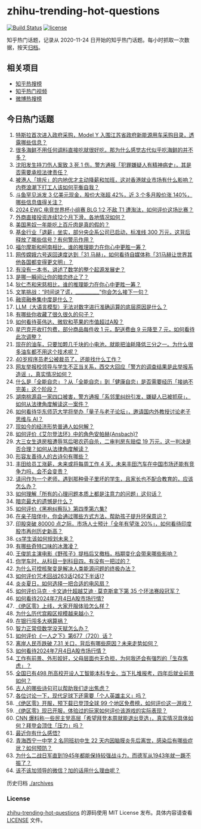# zhihu-trending-hot-questions

[![Build Status](https://github.com/justjavac/zhihu-trending-hot-questions/workflows/ci/badge.svg?branch=master)](https://github.com/justjavac/zhihu-trending-hot-questions/actions)
[![license](https://img.shields.io/github/license/justjavac/zhihu-trending-hot-questions)](https://github.com/justjavac/zhihu-trending-hot-questions/blob/master/LICENSE)

知乎热门话题，记录从 2020-11-24
日开始的知乎热门话题。每小时抓取一次数据，按天[归档](./archives)。

## 相关项目

- [知乎热搜榜](https://github.com/justjavac/zhihu-trending-top-search)
- [知乎热门视频](https://github.com/justjavac/zhihu-trending-hot-video)
- [微博热搜榜](https://github.com/justjavac/weibo-trending-hot-search)

## 今日热门话题

<!-- BEGIN -->
<!-- 最后更新时间 Fri Jul 05 2024 03:14:23 GMT+0800 (China Standard Time) -->

1. [特斯拉首次进入政府采购，Model Y 入围江苏省政府新能源用车采购目录，透露哪些信息？](https://www.zhihu.com/question/660696339)
1. [很多海鲜不用任何调料直接吃就很好吃，那为什么感觉古代似乎吃海鲜的并不多？](https://www.zhihu.com/question/659454780)
1. [沈阳发生持刀伤人案致 3 死 1 伤，警方通报「犯罪嫌疑人有精神病史」，其是否需要承担法律责任？](https://www.zhihu.com/question/660747446)
1. [被港人「排斥」的内地优才主动降薪和加班，这对香港就业市场有什么影响？内卷浪潮下打工人该如何平衡自我？](https://www.zhihu.com/question/660694126)
1. [斗鱼罕见派发 3 亿美元现金，股价大涨超 42%，近 3 个多月股价涨 140%，哪些信息值得关注？](https://www.zhihu.com/question/660696342)
1. [2024 EWC 电竞世界杯小组赛 BLG 1:2 不敌 T1 遭淘汰，如何评价这场比赛？](https://www.zhihu.com/question/660752634)
1. [外商直接投资连续12个月下滑，各地情况如何？](https://www.zhihu.com/question/660604810)
1. [美国黑奴一年能吃上百斤肉是真的假的？](https://www.zhihu.com/question/645178079)
1. [基金行业「退薪」坐实，部分央企系公司已启动，标准线 300 万元，这背后释放了哪些信号？有何警示作用？](https://www.zhihu.com/question/660710277)
1. [福尔摩斯和柯南相比，谁的推理能力在你心中更胜一筹？](https://www.zhihu.com/question/660712536)
1. [网传嫦娥六号返回速度达到「31 马赫」，如何看待自媒体称「31马赫让世界其他各国都变得更文明」？](https://www.zhihu.com/question/660444936)
1. [有没有一本书，讲述了数学的整个起源发展史？](https://www.zhihu.com/question/503239973)
1. [是哪一瞬间让你的暗恋终止了？](https://www.zhihu.com/question/495996171)
1. [狄仁杰和宋慈相比，谁的推理能力在你心中更胜一筹？](https://www.zhihu.com/question/660712482)
1. [文笔挑战：“时间说了谎，__________”你会怎么接下一句？](https://www.zhihu.com/question/656574130)
1. [融资融券集中度是什么？](https://www.zhihu.com/question/641788299)
1. [LLM（大语言模型）无法对数字进行准确运算的底层原因是什么？](https://www.zhihu.com/question/654932431)
1. [有哪些你收藏了很久很久的句子？](https://www.zhihu.com/question/654044499)
1. [如何看待英伟达、微软和苹果的市值超过A股？](https://www.zhihu.com/question/658293201)
1. [星巴克开收打包费，部分商品每件收 1 元，配送费由 9 元降至 7 元，如何看待此次调整？](https://www.zhihu.com/question/660690969)
1. [现在的油车，只要加颗几千块的小电池，就能把油耗降低三分之一。为什么很多油车都不用这个技术呢？](https://www.zhihu.com/question/652140838)
1. [40岁程序员老公被裁员了，还能找什么工作？](https://www.zhihu.com/question/629182594)
1. [网友举报校领导与学生不正当关系，西交大回应「警方的调查结果是此举报系造谣 」，真实情况如何？](https://www.zhihu.com/question/660639236)
1. [什么是「全能自恋」？从「全能自恋」到「健康自恋」是否需要经历「接纳不完美」这个阶段？](https://www.zhihu.com/question/660624635)
1. [湖南桃源县一家四口被害，警方通报「系邻里纠纷引发，嫌疑人已被抓获」，如何从法律角度解读这一案件？](https://www.zhihu.com/question/660687806)
1. [如何看待华东师范大学将举办「量子与老子论坛」，邀请国内外教授讨论老子思维与 AI？](https://www.zhihu.com/question/660658477)
1. [现如今的经济形势普通人如何解？](https://www.zhihu.com/question/660080827)
1. [如何评价《艾尔登法环》中的角色安帕赫(Ansbach)?](https://www.zhihu.com/question/660211251)
1. [大三女生退房租遭辱骂后喝农药自杀，二审判房东赔偿 19 万元，这一判决是否合理？如何从法律角度解读？](https://www.zhihu.com/question/660698449)
1. [形容友善待人的古诗句有哪些？](https://www.zhihu.com/question/660384484)
1. [丰田给员工涨薪，未来或将每周工作 4 天，未来丰田汽车在中国市场还能有竞争力吗，会不会变贵？](https://www.zhihu.com/question/660424004)
1. [请问作为一个老师，遇到那种骨子里坏的学生，且家长也不配合教育的，应该怎么办？](https://www.zhihu.com/question/656085377)
1. [如何理解「所有的心理问题本质上都是注意力的问题」这句话？](https://www.zhihu.com/question/660646273)
1. [暗恋最大的遗憾是什么？](https://www.zhihu.com/question/657774450)
1. [如何评价《黑袍纠察队》第四季第六集?](https://www.zhihu.com/question/660733975)
1. [在亲子陪伴中，你会通过哪些方式方法，帮助孩子提升环保意识？](https://www.zhihu.com/question/660508747)
1. [印股突破 80000 点之际，市场人士预计「全年有望涨 20%」，如何看待印度股市再创历史新高？](https://www.zhihu.com/question/660712732)
1. [cs学生该如何规划未来？](https://www.zhihu.com/question/660595111)
1. [有哪些奇特口味的冰激凌？](https://www.zhihu.com/question/25066063)
1. [王俊凯主演电影《野孩子》提档后又撤档，档期变化会带来哪些影响？](https://www.zhihu.com/question/660657460)
1. [你学车时，从科目一到科目四，有没有一把过的？](https://www.zhihu.com/question/660457608)
1. [为什么可控核聚变是解决人类能源问题的终极办法？](https://www.zhihu.com/question/619280168)
1. [如何评价咒术回战263话(262下半话)?](https://www.zhihu.com/question/660704774)
1. [炎炎夏日，如何选择一把合适的电风扇？](https://www.zhihu.com/question/646907646)
1. [如何评价马克 · 卡文迪什超越艾迪 · 莫克斯拿下第 35 个环法赛段冠军？](https://www.zhihu.com/question/660695376)
1. [如何看待2024年7月4日A股市场行情?](https://www.zhihu.com/question/660688524)
1. [《绝区零》上线，大家开服体验怎么样？](https://www.zhihu.com/question/660692979)
1. [为什么历代宫殿区规模越来越小？](https://www.zhihu.com/question/22330332)
1. [在银行闯多大祸算祸？](https://www.zhihu.com/question/659830284)
1. [智力正常但数学没天赋怎么办？](https://www.zhihu.com/question/660515418)
1. [如何评价《一人之下》第677（720）话？](https://www.zhihu.com/question/660720481)
1. [离岸人民币跌破 7.31 关口，背后有哪些原因？未来走势如何？](https://www.zhihu.com/question/660690976)
1. [如何看待2024年7月4日A股市场行情？](https://www.zhihu.com/question/660596204)
1. [工作有前景、外形姣好，父母层面也无负担，为何我还会有强烈的「生存焦虑」？](https://www.zhihu.com/question/660302982)
1. [全国已有498 所高校开设人工智能本科专业，当下扎堆报考，四年后就业前景如何？](https://www.zhihu.com/question/660210563)
1. [古人的哪些诗句可以帮助我们走出焦虑？](https://www.zhihu.com/question/660519219)
1. [各位讨论一下，现代足球下还需要「个人英雄主义」吗？](https://www.zhihu.com/question/659503608)
1. [《绝区零》开服，预下载已登顶全球 99 个地区免费榜，如何评价这一游戏？](https://www.zhihu.com/question/660688803)
1. [《绝区零》现已开服，体验过的玩家如何评价该游戏的实际表现？](https://www.zhihu.com/question/660620336)
1. [CNN 爆料称一些民主党高层「希望拜登本周就能退出竞选」，真实情况具体如何？拜登会顶住「压力」吗？](https://www.zhihu.com/question/660601133)
1. [最近你有什么感悟?](https://www.zhihu.com/question/654865758)
1. [青海西宁一中学 2 名同班初中生 22 天内因脑膜炎先后离世，感染后有哪些症状？如何预防？](https://www.zhihu.com/question/660658890)
1. [为什么二战日军直到1945年都能保持较强战斗力，而德军从1943年就一蹶不振了？](https://www.zhihu.com/question/660648265)
1. [该不该加领导的微信？加的话用什么理由呢？](https://www.zhihu.com/question/660471994)

<!-- END -->

历史归档 [./archives](./archives)

### License

[zhihu-trending-hot-questions](https://github.com/justjavac/zhihu-trending-hot-questions)
的源码使用 MIT License 发布。具体内容请查看 [LICENSE](./LICENSE) 文件。
